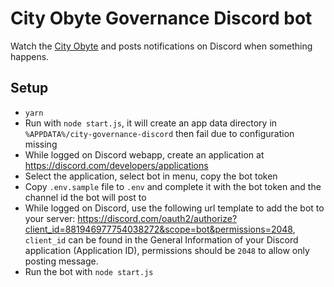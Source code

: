# City Obyte Governance Discord bot

Watch the [City Obyte](https://city.obyte.org) and posts notifications on Discord when something happens.

## Setup

- `yarn`
- Run with `node start.js`, it will create an app data directory in `%APPDATA%/city-governance-discord` then fail due to configuration missing
- While logged on Discord webapp, create an application at https://discord.com/developers/applications 
- Select the application, select bot in menu, copy the bot token
- Copy `.env.sample` file to `.env` and complete it with the bot token and the channel id the bot will post to
- While logged on Discord, use the following url template to add the bot to your server: https://discord.com/oauth2/authorize?client_id=881946977754038272&scope=bot&permissions=2048, `client_id` can be found in the General Information of your Discord application (Application ID), permissions should be `2048` to allow only posting message.
- Run the bot with `node start.js`